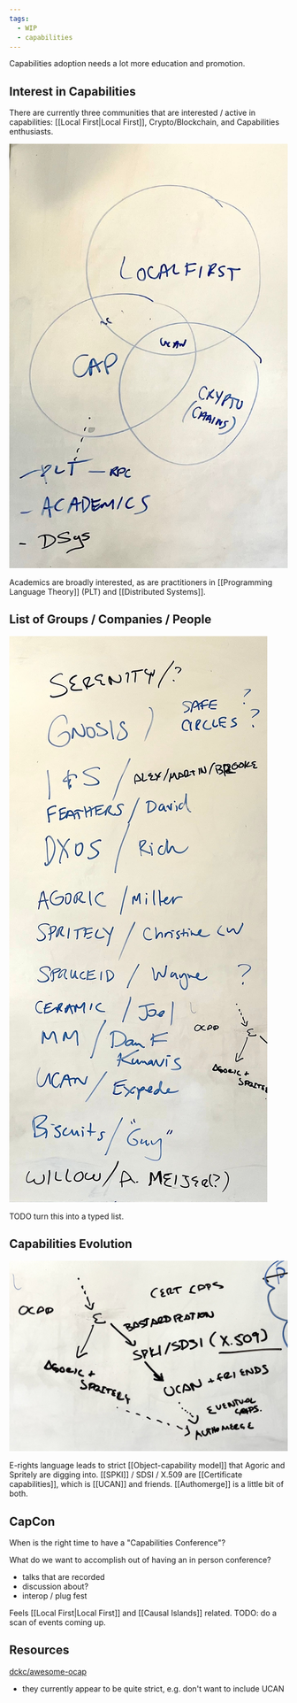 ```yaml
---
tags:
  - WIP
  - capabilities
---
```

Capabilities adoption needs a lot more education and promotion.

## Interest in Capabilities

There are currently three communities that are interested / active in capabilities: [[Local First|Local First]], Crypto/Blockchain, and Capabilities enthusiasts.

![Whiteboard diagram of a Venn overlap of Localfirst, Capabilities, and Crypto Blockchains](/assets/2024/capabilities_venn.jpg)

Academics are broadly interested, as are practitioners in [[Programming Language Theory]] (PLT) and [[Distributed Systems]].
## List of Groups / Companies / People

![Whiteboard photo of a list of capabilties interested groups](/assets/2024/list_of_groups.jpg)

TODO turn this into a typed list.
## Capabilities Evolution

![](/assets/2024/capabilties_evolution.jpeg)

E-rights language leads to strict [[Object-capability model]] that Agoric and Spritely are digging into. [[SPKI]] / SDSI / X.509 are [[Certificate capabilities]], which is [[UCAN]] and friends. [[Authomerge]] is a little bit of both.
## CapCon

When is the right time to have a "Capabilities Conference"?

What do we want to accomplish out of having an in person conference?
* talks that are recorded
* discussion about?
* interop / plug fest

Feels [[Local First|Local First]] and [[Causal Islands]] related. TODO: do a scan of events coming up.

## Resources

[dckc/awesome-ocap](https://github.com/dckc/awesome-ocap)
 * they currently appear to be quite strict, e.g. don't want to include UCAN
